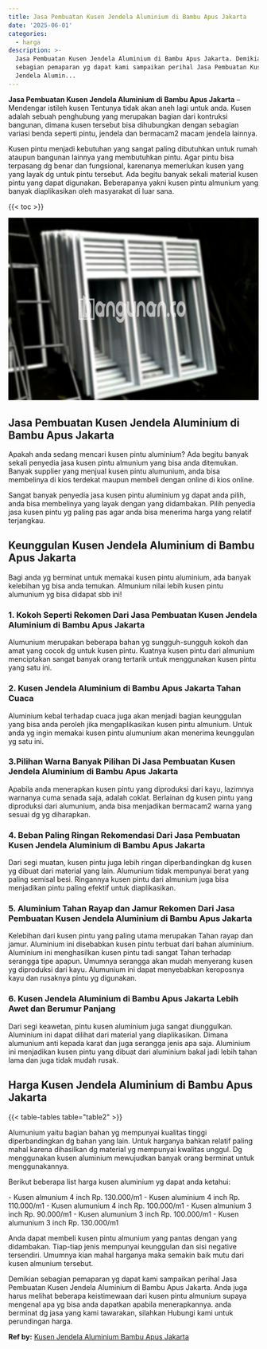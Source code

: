 ```yaml
---
title: Jasa Pembuatan Kusen Jendela Aluminium di Bambu Apus Jakarta
date: '2025-06-01'
categories:
  - harga
description: >-
  Jasa Pembuatan Kusen Jendela Aluminium di Bambu Apus Jakarta. Demikian
  sebagian pemaparan yg dapat kami sampaikan perihal Jasa Pembuatan Kusen
  Jendela Alumin...
---
```


**Jasa Pembuatan Kusen Jendela Aluminium di Bambu Apus Jakarta** – Mendengar istileh kusen Tentunya tidak akan aneh lagi untuk anda. Kusen adalah sebuah penghubung yang merupakan bagian dari kontruksi bangunan, dimana kusen tersebut bisa dihubungkan dengan sebagian variasi benda seperti pintu, jendela dan bermacam2 macam jendela lainnya.

Kusen pintu menjadi kebutuhan yang sangat paling dibutuhkan untuk rumah ataupun bangunan lainnya yang membutuhkan pintu. Agar pintu bisa terpasang dg benar dan fungsional, karenanya memerlukan kusen yang yang layak dg untuk pintu tersebut. Ada begitu banyak sekali material kusen pintu yang dapat digunakan. Beberapanya yakni kusen pintu almunium yang banyak diaplikasikan oleh masyarakat di luar sana.

{{< toc >}}

![Jasa Pembuatan Kusen Jendela Aluminium di Bambu Apus Jakarta](/images/harga-kusen-jendela-alumunium-08.png)

## Jasa Pembuatan Kusen Jendela Aluminium di Bambu Apus Jakarta

Apakah anda sedang mencari kusen pintu aluminium? Ada begitu banyak sekali penyedia jasa kusen pintu almunium yang bisa anda ditemukan. Banyak supplier yang menjual kusen pintu alumunium, anda bisa membelinya di kios terdekat maupun membeli dengan online di kios online.

Sangat banyak penyedia jasa kusen pintu aluminium yg dapat anda pilih, anda bisa membelinya yang layak dengan yang didambakan. Pilih penyedia jasa kusen pintu yg paling pas agar anda bisa menerima harga yang relatif terjangkau.

## Keunggulan Kusen Jendela Aluminium di Bambu Apus Jakarta

Bagi anda yg berminat untuk memakai kusen pintu aluminium, ada banyak kelebihan yg bisa anda temukan. Almunium nilai lebih kusen pintu alumunium yg bisa didapat sbb ini!

### 1\. Kokoh Seperti Rekomen Dari Jasa Pembuatan Kusen Jendela Aluminium di Bambu Apus Jakarta

Alumunium merupakan beberapa bahan yg sungguh-sungguh kokoh dan amat yang cocok dg untuk kusen pintu. Kuatnya kusen pintu dari almunium menciptakan sangat banyak orang tertarik untuk menggunakan kusen pintu yang satu ini.

### 2\. Kusen Jendela Aluminium di Bambu Apus Jakarta Tahan Cuaca

Aluminium kebal terhadap cuaca juga akan menjadi bagian keunggulan yang bisa anda peroleh jika mengaplikasikan kusen pintu almunium. Untuk anda yg ingin memakai kusen pintu alumunium akan menerima keunggulan yg satu ini.

### 3.Pilihan Warna Banyak Pilihan Di Jasa Pembuatan Kusen Jendela Aluminium di Bambu Apus Jakarta

Apabila anda menerapkan kusen pintu yang diproduksi dari kayu, lazimnya warnanya cuma senada saja, adalah coklat. Berlainan dg kusen pintu yang diproduksi dari alumunium, anda bisa menjadikan bermacam2 warna yang sesuai dg yg diharapkan.

### 4\. Beban Paling Ringan Rekomendasi Dari Jasa Pembuatan Kusen Jendela Aluminium di Bambu Apus Jakarta

Dari segi muatan, kusen pintu juga lebih ringan diperbandingkan dg kusen yg dibuat dari material yang lain. Alumunium tidak mempunyai berat yang paling semisal besi. Ringannya kusen pintu dari almunium juga bisa menjadikan pintu paling efektif untuk diaplikasikan.

### 5\. Aluminium Tahan Rayap dan Jamur Rekomen Dari Jasa Pembuatan Kusen Jendela Aluminium di Bambu Apus Jakarta

Kelebihan dari kusen pintu yang paling utama merupakan Tahan rayap dan jamur. Aluminium ini disebabkan kusen pintu terbuat dari bahan aluminium. Aluminium ini menghasilkan kusen pintu tadi sangat Tahan terhadap serangga tipe apapun. Umumnya serangga akan mudah menyerang kusen yg diproduksi dari kayu. Alumunium ini dapat menyebabkan keroposnya kayu dan rusaknya pintu yg digunakan.

### 6\. Kusen Jendela Aluminium di Bambu Apus Jakarta Lebih Awet dan Berumur Panjang

Dari segi keawetan, pintu kusen aluminium juga sangat diunggulkan. Aluminium ini dapat dilihat dari material yang diaplikasikan. Dimana alumunium anti kepada karat dan juga serangga jenis apa saja. Aluminium ini menjadikan kusen pintu yang dibuat dari aluminium bakal jadi lebih tahan lama dan juga tidak mudah rusak.

## Harga Kusen Jendela Aluminium di Bambu Apus Jakarta

{{< table-tables table="table2" >}}

Alumunium yaitu bagian bahan yg mempunyai kualitas tinggi diperbandingkan dg bahan yang lain. Untuk harganya bahkan relatif paling mahal karena dihasilkan dg material yg mempunyai kwalitas unggul. Dg menggunakan kusen aluminium mewujudkan banyak orang berminat untuk menggunakannya.

Berikut beberapa list harga kusen aluminium yg dapat anda ketahui:

\- Kusen almunium 4 inch Rp. 130.000/m1 - Kusen aluminium 4 inch Rp. 110.000/m1 - Kusen alumunium 4 inch Rp. 100.000/m1 - Kusen almunium 3 inch Rp. 90.000/m1 - Kusen alumunium 3 inch Rp. 100.000/m1 - Kusen alumunium 3 inch Rp. 130.000/m1

Anda dapat membeli kusen pintu almunium yang pantas dengan yang didambakan. Tiap-tiap jenis mempunyai keunggulan dan sisi negative tersendiri. Umumnya kian mahal harganya maka semakin baik mutu dari kusen almunium tersebut.

Demikian sebagian pemaparan yg dapat kami sampaikan perihal Jasa Pembuatan Kusen Jendela Aluminium di Bambu Apus Jakarta. Anda juga harus melihat beberapa keistimewaan dari kusen pintu almunium supaya mengenal apa yg bisa anda dapatkan apabila menerapkannya. anda berminat dg jasa yang kami tawarakan, silahkan Hubungi kami untuk perundingan harga.

**Ref by:** [Kusen Jendela Aluminium Bambu Apus Jakarta](https://id.wikipedia.org/wiki/Kusen)
